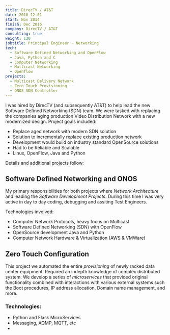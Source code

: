 ```yaml
---
title: DirecTV / AT&T
date: 2016-12-01
start: Nov 2014
finish: Dec 2016
company: DirecTV / AT&T
consulting: true
weight: 120
jobtitle: Principal Engineer ~ Networking
tech:
  - Software Defined Networking and OpenFlow
  - Java, Python and C
  - Computer Networking
  - Multicast Networking
  - Openflow
projects:
  - Multicast Delivery Network
  - Zero Touch Provisioning 
  - ONOS SDN Controller
---
```


I was hired by DirecTV (and subsequently AT&T) to help lead the new
Software Defined Networking (SDN) team. We were tasked with replacing
the companies aging production Video Distribution Network with a new
modernized design. Project goals included:

- Replace aged network with modern SDN solution
- Solution to incrementally replace existing production network
- Development would build on industry standard OpenSource solutions
- Had to be Reliable and Scalable
- Linux, OpenFlow, Java and Python 

<!--more-->

Details and additional projects follow:

## Software Defined Networking and ONOS

My primary responsibilities for both projects where _Network
Architecture_ and leading the _Software Development Projects_. During
this time I was very active in day to day coding, debugging and
assiting Test Engineers.

Technologies involved:

- Computer Network Protocols, heavy focus on Multicast
- Software Defined Networking (SDN) with OpenFlow
- OpenSource development Java and Python
- Computer Network Hardware & Virtualization (AWS & VMWare)

## Zero Touch Configuration

This project we automated the entire _provisioning_ of newly racked
data center equipment. Required an indepth knowledge of complex
distributed system. We develop a series of _microservices_ that
provided original functionality combined with interactions with
various external systems such the Boot procedures, IP address
allocation, Domain name management, and more.

### Technologies:

- Python and Flask MicroServices
- Messaging, AQMP, MQTT, etc
- 
